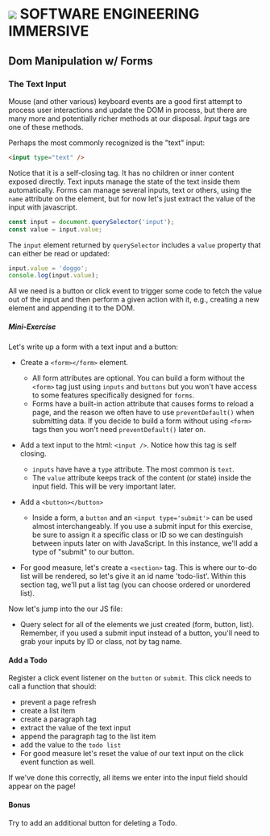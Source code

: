 # ![](https://ga-dash.s3.amazonaws.com/production/assets/logo-9f88ae6c9c3871690e33280fcf557f33.png)  SOFTWARE ENGINEERING IMMERSIVE

## Dom Manipulation w/ Forms

### The Text Input

Mouse (and other various) keyboard events are a good first attempt to process user interactions and update the DOM in process, but there are many more and potentially richer methods at our disposal.  _Input_ tags are one of these methods.

Perhaps the most commonly recognized is the "text" input:

```html
<input type="text" />
```

Notice that it is a self-closing tag.  It has no children or inner content exposed directly.  Text inputs manage the state of the text inside them automatically.  Forms can manage several inputs, text or others, using the `name` attribute on the element, but for now let's just extract the value of the input with javascript.

```js
const input = document.querySelector('input');
const value = input.value;
```

The `input` element returned by `querySelector` includes a `value` property that can either be read or updated:

```js
input.value = 'doggo';
console.log(input.value);
```

All we need is a button or click event to trigger some code to fetch the value out of the input and then perform a given action with it, e.g., creating a new element and appending it to the DOM.

##### Mini-Exercise

Let's write up a form with a text input and a button:

- Create a ```<form></form>``` element.
	- All form attributes are optional. You can build a form without the ```<form>``` tag just using ```inputs``` and ```buttons``` but you won't have access to some features specifically designed for ```forms```.
	- Forms have a built-in action attribute that causes forms to reload a page, and the reason we often have to use ```preventDefault()``` when submitting data. If you decide to build a form without using ```<form>``` tags then you won't need ```preventDefault()``` later on. 

- Add a text input to the html: `<input />`. Notice how this tag is self closing.
	- ```inputs``` have have a ```type``` attribute. The most common is ```text```.
	- The ```value``` attribute keeps track of the content (or state) inside the input field. This will be very important later.
- Add a ```<button></button>```
	- Inside a form, a ```button``` and an ```<input type='submit'>``` can be used almost interchangeably. If you use a submit input for this exercise, be sure to assign it a specific class or ID so we can destinguish between inputs later on with JavaScript. In this instance, we'll add a type of "submit" to our button.
- For good measure, let's create a ```<section>``` tag. This is where our to-do list will be rendered, so let's give it an id name 'todo-list'. Within this section tag, we'll put a list tag (you can choose ordered or unordered list).

Now let's jump into the our JS file:

- Query select for all of the elements we just created (form, button, list). Remember, if you used a submit input instead of a button, you'll need to grab your inputs by ID or class, not by tag name.


#### Add a Todo

Register a click event listener on the ```button``` or ```submit```. This click needs to call a function that should:
- prevent a page refresh
- create a list item
- create a paragraph tag
- extract the value of the text input
- append the paragraph tag to the list item
- add the value to the `todo list` 
- For good measure let's reset the value of our text input on the click event function as well.

If we've done this correctly, all items we enter into the input field should appear on the page!

#### Bonus

Try to add an additional button for deleting a Todo.
